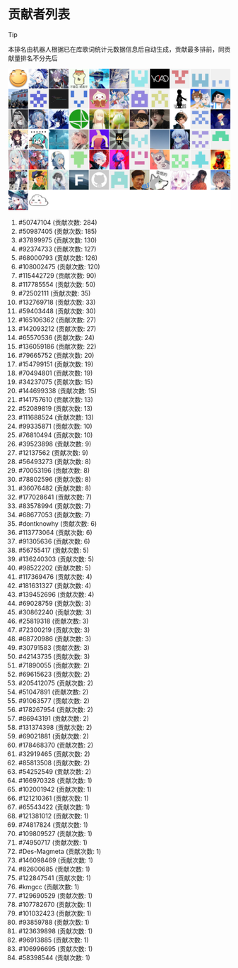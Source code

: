# 贡献者列表

> [!TIP]
> 本排名由机器人根据已在库歌词统计元数据信息后自动生成，贡献最多排前，同贡献量排名不分先后

![贡献者头像画廊](./CONTRIBUTORS.svg)

1. #50747104 (贡献次数: 284)
2. #50987405 (贡献次数: 185)
3. #37899975 (贡献次数: 130)
4. #92374733 (贡献次数: 127)
5. #68000793 (贡献次数: 126)
6. #108002475 (贡献次数: 120)
7. #115442729 (贡献次数: 90)
8. #117785554 (贡献次数: 50)
9. #72502111 (贡献次数: 35)
10. #132769718 (贡献次数: 33)
11. #59403448 (贡献次数: 30)
12. #165106362 (贡献次数: 27)
13. #142093212 (贡献次数: 27)
14. #65570536 (贡献次数: 24)
15. #136059186 (贡献次数: 22)
16. #79665752 (贡献次数: 20)
17. #154799151 (贡献次数: 19)
18. #70494801 (贡献次数: 19)
19. #34237075 (贡献次数: 15)
20. #144699338 (贡献次数: 15)
21. #141757610 (贡献次数: 13)
22. #52089819 (贡献次数: 13)
23. #111688524 (贡献次数: 13)
24. #99335871 (贡献次数: 10)
25. #76810494 (贡献次数: 10)
26. #39523898 (贡献次数: 9)
27. #12137562 (贡献次数: 9)
28. #56493273 (贡献次数: 8)
29. #70053196 (贡献次数: 8)
30. #78802596 (贡献次数: 8)
31. #36076482 (贡献次数: 8)
32. #177028641 (贡献次数: 7)
33. #83578994 (贡献次数: 7)
34. #68677053 (贡献次数: 7)
35. #dontknowhy (贡献次数: 6)
36. #113773064 (贡献次数: 6)
37. #91305636 (贡献次数: 6)
38. #56755417 (贡献次数: 5)
39. #136240303 (贡献次数: 5)
40. #98522202 (贡献次数: 5)
41. #117369476 (贡献次数: 4)
42. #181631327 (贡献次数: 4)
43. #139452696 (贡献次数: 4)
44. #69028759 (贡献次数: 3)
45. #30862240 (贡献次数: 3)
46. #25819318 (贡献次数: 3)
47. #72300219 (贡献次数: 3)
48. #68720986 (贡献次数: 3)
49. #30791583 (贡献次数: 3)
50. #42143735 (贡献次数: 3)
51. #71890055 (贡献次数: 2)
52. #69615623 (贡献次数: 2)
53. #205412075 (贡献次数: 2)
54. #51047891 (贡献次数: 2)
55. #91063577 (贡献次数: 2)
56. #178267954 (贡献次数: 2)
57. #86943191 (贡献次数: 2)
58. #131374398 (贡献次数: 2)
59. #69021881 (贡献次数: 2)
60. #178468370 (贡献次数: 2)
61. #32919465 (贡献次数: 2)
62. #85813508 (贡献次数: 2)
63. #54252549 (贡献次数: 2)
64. #166970328 (贡献次数: 1)
65. #102001942 (贡献次数: 1)
66. #121210361 (贡献次数: 1)
67. #65543422 (贡献次数: 1)
68. #121381012 (贡献次数: 1)
69. #74817824 (贡献次数: 1)
70. #109809527 (贡献次数: 1)
71. #74950717 (贡献次数: 1)
72. #Des-Magmeta (贡献次数: 1)
73. #146098469 (贡献次数: 1)
74. #82600685 (贡献次数: 1)
75. #122847541 (贡献次数: 1)
76. #kmgcc (贡献次数: 1)
77. #129690529 (贡献次数: 1)
78. #107782670 (贡献次数: 1)
79. #101032423 (贡献次数: 1)
80. #93859788 (贡献次数: 1)
81. #123639898 (贡献次数: 1)
82. #96913885 (贡献次数: 1)
83. #106996695 (贡献次数: 1)
84. #58398544 (贡献次数: 1)

